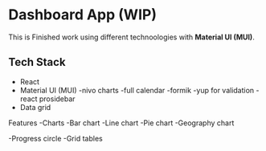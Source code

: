 # Dashboard App (WIP)

This is Finished work  using different technoologies with **Material UI (MUI)**.

##  Tech Stack

- React
- Material UI (MUI)
-nivo charts
-full calendar
-formik
-yup for validation
-react prosidebar
- Data grid

Features
-Charts
 -Bar chart
 -Line chart
 -Pie chart
 -Geography chart

-Progress circle
-Grid tables

